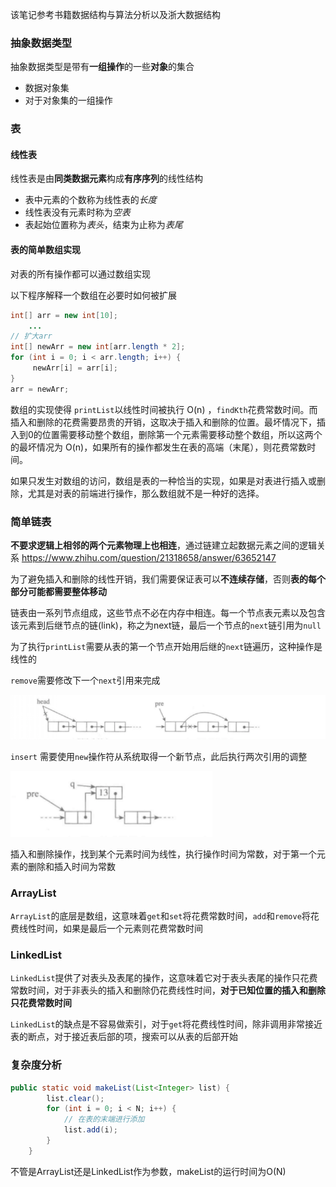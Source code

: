 该笔记参考书籍数据结构与算法分析以及浙大数据结构

### 抽象数据类型

抽象数据类型是带有**一组操作**的一些**对象**的集合

- 数据对象集
- 对于对象集的一组操作

### 表

#### 线性表

线性表是由**同类数据元素**构成**有序序列**的线性结构

- 表中元素的个数称为线性表的*长度*
- 线性表没有元素时称为*空表*
- 表起始位置称为*表头*，结束为止称为*表尾*

#### 表的简单数组实现

对表的所有操作都可以通过数组实现

以下程序解释一个数组在必要时如何被扩展

```java
int[] arr = new int[10];
	...
// 扩大arr
int[] newArr = new int[arr.length * 2];
for (int i = 0; i < arr.length; i++) {
     newArr[i] = arr[i];
}
arr = newArr;
```

数组的实现使得 `printList`以线性时间被执行 O(n) ，`findKth`花费常数时间。而插入和删除的花费需要昂贵的开销，这取决于插入和删除的位置。最坏情况下，插入到0的位置需要移动整个数组，删除第一个元素需要移动整个数组，所以这两个的最坏情况为 O(n)，如果所有的操作都发生在表的高端（末尾），则花费常数时间。

如果只发生对数组的访问，数组是表的一种恰当的实现，如果是对表进行插入或删除，尤其是对表的前端进行操作，那么数组就不是一种好的选择。

### 简单链表

**不要求逻辑上相邻的两个元素物理上也相连**，通过链建立起数据元素之间的逻辑关系
https://www.zhihu.com/question/21318658/answer/63652147

为了避免插入和删除的线性开销，我们需要保证表可以**不连续存储**，否则**表的每个部分可能都需要整体移动**

链表由一系列节点组成，这些节点不必在内存中相连。每一个节点表元素以及包含该元素到后继节点的链(link)，称之为next链，最后一个节点的`next`链引用为`null`

为了执行`printList`需要从表的第一个节点开始用后继的`next`链遍历，这种操作是线性的

`remove`需要修改下一个`next`引用来完成

![image-20200304104657308](assets/image-20200304104657308.png)

`insert` 需要使用`new`操作符从系统取得一个新节点，此后执行两次引用的调整

![image-20200304104840162](assets/image-20200304104840162.png)

插入和删除操作，找到某个元素时间为线性，执行操作时间为常数，对于第一个元素的删除和插入时间为常数

### ArrayList

`ArrayList`的底层是数组，这意味着`get`和`set`将花费常数时间，`add`和`remove`将花费线性时间，如果是最后一个元素则花费常数时间

### LinkedList

`LinkedList`提供了对表头及表尾的操作，这意味着它对于表头表尾的操作只花费常数时间，对于非表头的插入和删除仍花费线性时间，**对于已知位置的插入和删除只花费常数时间**

`LinkedList`的缺点是不容易做索引，对于`get`将花费线性时间，除非调用非常接近表的断点，对于接近表后部的项，搜索可以从表的后部开始

### 复杂度分析
```java
public static void makeList(List<Integer> list) {
        list.clear();
        for (int i = 0; i < N; i++) {
            // 在表的末端进行添加
            list.add(i);
        }
    }
```
不管是ArrayList还是LinkedList作为参数，makeList的运行时间为O(N)